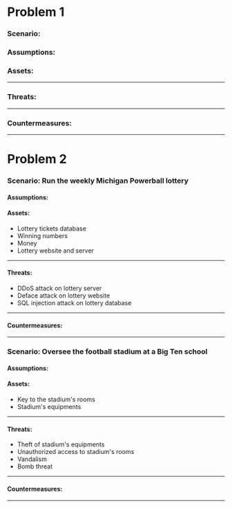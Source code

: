 # Problem 1

### Scenario:

### Assumptions:

### Assets:

---

### Threats:

---

### Countermeasures:

---

# Problem 2

### Scenario: Run the weekly Michigan Powerball lottery

#### Assumptions:

#### Assets:

-   Lottery tickets database
-   Winning numbers
-   Money
-   Lottery website and server

---

#### Threats:

-   DDoS attack on lottery server
-   Deface attack on lottery website
-   SQL injection attack on lottery database

---

#### Countermeasures:

---

### Scenario: Oversee the football stadium at a Big Ten school

#### Assumptions:

#### Assets:

-   Key to the stadium's rooms
-   Stadium's equipments

---

#### Threats:

-   Theft of stadium's equipments
-   Unauthorized access to stadium's rooms
-   Vandalism
-   Bomb threat

---

#### Countermeasures:

---
